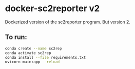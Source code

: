 # docker-sc2reporter v2
Dockerized version of the sc2reporter program. But version 2.

## To run:
```bash
conda create --name sc2rep
conda activate sc2rep
conda install --file requirements.txt
uvicorn main:app --reload
```
